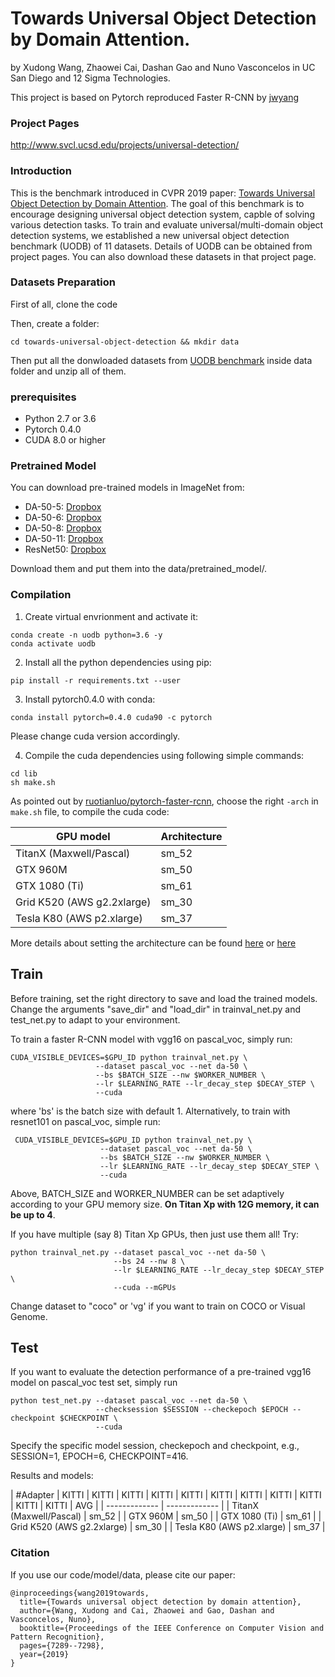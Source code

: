 # Towards Universal Object Detection by Domain Attention.

by Xudong Wang, Zhaowei Cai, Dashan Gao and Nuno Vasconcelos in UC San Diego and 12 Sigma Technologies.

This project is based on Pytorch reproduced Faster R-CNN by [jwyang](https://github.com/jwyang/faster-rcnn.pytorch)

### Project Pages
http://www.svcl.ucsd.edu/projects/universal-detection/

### Introduction
This is the benchmark introduced in CVPR 2019 paper: [Towards Universal Object Detection by Domain Attention](https://arxiv.org/pdf/1904.04402.pdf). The goal of this benchmark is to encourage designing universal object detection system, capble of solving various detection tasks. To train and evaluate universal/multi-domain object detection systems, we established a new universal object detection benchmark (UODB) of 11 datasets. Details of UODB can be obtained from project pages. You can also download these datasets in that project page.

### Datasets Preparation

First of all, clone the code

Then, create a folder:
```
cd towards-universal-object-detection && mkdir data
```

Then put all the donwloaded datasets from [UODB benchmark](http://www.svcl.ucsd.edu/projects/universal-detection/) inside data folder and unzip all of them.

### prerequisites

* Python 2.7 or 3.6
* Pytorch 0.4.0
* CUDA 8.0 or higher

### Pretrained Model

You can download pre-trained models in ImageNet from:

* DA-50-5: [Dropbox](https://www.dropbox.com/s/iev3tkbz5wyyuz9/resnet101_caffe.pth?dl=0)
* DA-50-6: [Dropbox](https://www.dropbox.com/s/iev3tkbz5wyyuz9/resnet101_caffe.pth?dl=0)
* DA-50-8: [Dropbox](https://www.dropbox.com/s/iev3tkbz5wyyuz9/resnet101_caffe.pth?dl=0)
* DA-50-11: [Dropbox](https://www.dropbox.com/s/iev3tkbz5wyyuz9/resnet101_caffe.pth?dl=0)
* ResNet50: [Dropbox](https://www.dropbox.com/s/iev3tkbz5wyyuz9/resnet101_caffe.pth?dl=0)

Download them and put them into the data/pretrained_model/.

### Compilation

1. Create virtual envrionment and activate it:

```
conda create -n uodb python=3.6 -y
conda activate uodb
```

2. Install all the python dependencies using pip:
```
pip install -r requirements.txt --user
```

3. Install pytorch0.4.0 with conda:
```
conda install pytorch=0.4.0 cuda90 -c pytorch
```
Please change cuda version accordingly.

4. Compile the cuda dependencies using following simple commands:

```
cd lib
sh make.sh
```
As pointed out by [ruotianluo/pytorch-faster-rcnn](https://github.com/ruotianluo/pytorch-faster-rcnn), choose the right `-arch` in `make.sh` file, to compile the cuda code:

  | GPU model  | Architecture |
  | ------------- | ------------- |
  | TitanX (Maxwell/Pascal) | sm_52 |
  | GTX 960M | sm_50 |
  | GTX 1080 (Ti) | sm_61 |
  | Grid K520 (AWS g2.2xlarge) | sm_30 |
  | Tesla K80 (AWS p2.xlarge) | sm_37 |

More details about setting the architecture can be found [here](https://developer.nvidia.com/cuda-gpus) or [here](http://arnon.dk/matching-sm-architectures-arch-and-gencode-for-various-nvidia-cards/)

## Train

Before training, set the right directory to save and load the trained models. Change the arguments "save_dir" and "load_dir" in trainval_net.py and test_net.py to adapt to your environment.

To train a faster R-CNN model with vgg16 on pascal_voc, simply run:
```
CUDA_VISIBLE_DEVICES=$GPU_ID python trainval_net.py \
                   --dataset pascal_voc --net da-50 \
                   --bs $BATCH_SIZE --nw $WORKER_NUMBER \
                   --lr $LEARNING_RATE --lr_decay_step $DECAY_STEP \
                   --cuda
```
where 'bs' is the batch size with default 1. Alternatively, to train with resnet101 on pascal_voc, simple run:
```
 CUDA_VISIBLE_DEVICES=$GPU_ID python trainval_net.py \
                    --dataset pascal_voc --net da-50 \
                    --bs $BATCH_SIZE --nw $WORKER_NUMBER \
                    --lr $LEARNING_RATE --lr_decay_step $DECAY_STEP \
                    --cuda
```
Above, BATCH_SIZE and WORKER_NUMBER can be set adaptively according to your GPU memory size. **On Titan Xp with 12G memory, it can be up to 4**.

If you have multiple (say 8) Titan Xp GPUs, then just use them all! Try:
```
python trainval_net.py --dataset pascal_voc --net da-50 \
                       --bs 24 --nw 8 \
                       --lr $LEARNING_RATE --lr_decay_step $DECAY_STEP \
                       --cuda --mGPUs

```

Change dataset to "coco" or 'vg' if you want to train on COCO or Visual Genome.

## Test

If you want to evaluate the detection performance of a pre-trained vgg16 model on pascal_voc test set, simply run
```
python test_net.py --dataset pascal_voc --net da-50 \
                   --checksession $SESSION --checkepoch $EPOCH --checkpoint $CHECKPOINT \
                   --cuda
```
Specify the specific model session, checkepoch and checkpoint, e.g., SESSION=1, EPOCH=6, CHECKPOINT=416.

Results and models:

  | #Adapter  | KITTI | KITTI | KITTI | KITTI | KITTI | KITTI | KITTI | KITTI | KITTI | KITTI | KITTI | AVG | 
  | ------------- | ------------- |
  | TitanX (Maxwell/Pascal) | sm_52 |
  | GTX 960M | sm_50 |
  | GTX 1080 (Ti) | sm_61 |
  | Grid K520 (AWS g2.2xlarge) | sm_30 |
  | Tesla K80 (AWS p2.xlarge) | sm_37 |

### Citation

If you use our code/model/data, please cite our paper:

    @inproceedings{wang2019towards,
      title={Towards universal object detection by domain attention},
      author={Wang, Xudong and Cai, Zhaowei and Gao, Dashan and Vasconcelos, Nuno},
      booktitle={Proceedings of the IEEE Conference on Computer Vision and Pattern Recognition},
      pages={7289--7298},
      year={2019}
    }
